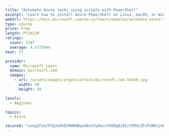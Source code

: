 ```yaml
---
title: "Automate Azure tasks using scripts with PowerShell"
excerpt: "Learn how to install Azure PowerShell on Linux, macOS, or Windows and then connect to Azure and manage your resources."
webUrl: https://docs.microsoft.com/en-us/learn/modules/automate-azure-tasks-with-powershell/
type: course
price: Free
length: PT1H11M
ratings:
  count: 7247
  average: 4.7375464
heat: 57

provider:
  name: Microsoft Learn
  domain: microsoft.com
  images:
    - url: /assets/images/organizations/microsoft.com-50x50.jpg
      width: 50
      height: 50

levels:
  - Beginner

topics:
  - Azure

secured: "xoogIFsm/PZq3uMX83RWNdBquAAnJVy8ecxY6ODqQjQ1rCPOVLZFvP2NRsjmHbXSt/BAQHHLfQ8nImCyZoWIe8y9g3+fCGLqcfJTKxZtJ9rt9AwUc3u3MS7htFAFOxIetTQiM6FR8uZR5c7sZuD/Zio8SmG16t6xaO6msyV1ppVFmjR+LMyBOnae2NO4dZaRLcQsCZLYIk/qRVNT6uYYQrvPP6jRa1tuzvnxKQx52M4p2GNIcYv/WBPbArfRDV7rtgJQDTDlvWacDQvOsQv/u/iJ3VNn+lj4MEQ9nj3lIqSxgBTLqw7oreBNrQ7emfsTFsl2Xfw4VfrYKuae5UdA+B3njuwKSuwLRI1N9X5a/YDCxKk90rgTQe3f3lO5QEYdY/Q4dLz33TEu4/TTK9O/yNcRDuXEVFbmD8KO/ldmI34=;1aWWR7JskpGRGdxpEzYtlA=="
---
```


